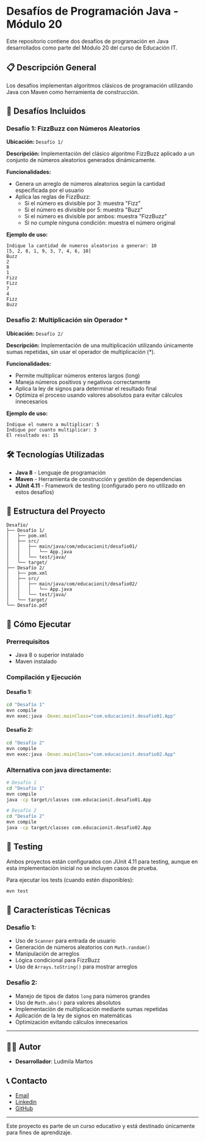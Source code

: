 # Desafíos de Programación Java - Módulo 20

Este repositorio contiene dos desafíos de programación en Java desarrollados como parte del Módulo 20 del curso de Educación IT.

## 📋 Descripción General

Los desafíos implementan algoritmos clásicos de programación utilizando Java con Maven como herramienta de construcción.

## 🚀 Desafíos Incluidos

### Desafío 1: FizzBuzz con Números Aleatorios
**Ubicación:** `Desafío 1/`

**Descripción:** Implementación del clásico algoritmo FizzBuzz aplicado a un conjunto de números aleatorios generados dinámicamente.

**Funcionalidades:**
- Genera un arreglo de números aleatorios según la cantidad especificada por el usuario
- Aplica las reglas de FizzBuzz:
  - Si el número es divisible por 3: muestra "Fizz"
  - Si el número es divisible por 5: muestra "Buzz"
  - Si el número es divisible por ambos: muestra "FizzBuzz"
  - Si no cumple ninguna condición: muestra el número original

**Ejemplo de uso:**
```
Indique la cantidad de numeros aleatorios a generar: 10
[5, 2, 8, 1, 9, 3, 7, 4, 6, 10]
Buzz
2
8
1
Fizz
Fizz
7
4
Fizz
Buzz
```

### Desafío 2: Multiplicación sin Operador *
**Ubicación:** `Desafío 2/`

**Descripción:** Implementación de una multiplicación utilizando únicamente sumas repetidas, sin usar el operador de multiplicación (*).

**Funcionalidades:**
- Permite multiplicar números enteros largos (long)
- Maneja números positivos y negativos correctamente
- Aplica la ley de signos para determinar el resultado final
- Optimiza el proceso usando valores absolutos para evitar cálculos innecesarios

**Ejemplo de uso:**
```
Indique el numero a multiplicar: 5
Indique por cuanto multiplicar: 3
El resultado es: 15
```

## 🛠️ Tecnologías Utilizadas

- **Java 8** - Lenguaje de programación
- **Maven** - Herramienta de construcción y gestión de dependencias
- **JUnit 4.11** - Framework de testing (configurado pero no utilizado en estos desafíos)

## 📁 Estructura del Proyecto

```
Desafío/
├── Desafío 1/
│   ├── pom.xml
│   ├── src/
│   │   ├── main/java/com/educacionit/desafio01/
│   │   │   └── App.java
│   │   └── test/java/
│   └── target/
├── Desafío 2/
│   ├── pom.xml
│   ├── src/
│   │   ├── main/java/com/educacionit/desafio02/
│   │   │   └── App.java
│   │   └── test/java/
│   └── target/
└── Desafío.pdf
```

## 🚀 Cómo Ejecutar

### Prerrequisitos
- Java 8 o superior instalado
- Maven instalado

### Compilación y Ejecución

#### Desafío 1:
```bash
cd "Desafío 1"
mvn compile
mvn exec:java -Dexec.mainClass="com.educacionit.desafio01.App"
```

#### Desafío 2:
```bash
cd "Desafío 2"
mvn compile
mvn exec:java -Dexec.mainClass="com.educacionit.desafio02.App"
```

### Alternativa con java directamente:
```bash
# Desafío 1
cd "Desafío 1"
mvn compile
java -cp target/classes com.educacionit.desafio01.App

# Desafío 2
cd "Desafío 2"
mvn compile
java -cp target/classes com.educacionit.desafio02.App
```

## 🧪 Testing

Ambos proyectos están configurados con JUnit 4.11 para testing, aunque en esta implementación inicial no se incluyen casos de prueba.

Para ejecutar los tests (cuando estén disponibles):
```bash
mvn test
```

## 📝 Características Técnicas

### Desafío 1:
- Uso de `Scanner` para entrada de usuario
- Generación de números aleatorios con `Math.random()`
- Manipulación de arreglos
- Lógica condicional para FizzBuzz
- Uso de `Arrays.toString()` para mostrar arreglos

### Desafío 2:
- Manejo de tipos de datos `long` para números grandes
- Uso de `Math.abs()` para valores absolutos
- Implementación de multiplicación mediante sumas repetidas
- Aplicación de la ley de signos en matemáticas
- Optimización evitando cálculos innecesarios

---

## 👨‍💻 Autor

- **Desarrollador**: Ludmila Martos

## 📞 Contacto

-  [Email](ludmilamartos@gmail.com)
-  [Linkedin](https://www.linkedin.com/in/ludmimar89/)
- [GitHub](https://github.com/Ludmimar)

---
Este proyecto es parte de un curso educativo y está destinado únicamente para fines de aprendizaje.
